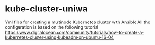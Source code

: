 # kube-cluster-uniwa
Yml files for creating  a multinode Kubernetes cluster with Ansible
All the configuration is based on the following tutorial
https://www.digitalocean.com/community/tutorials/how-to-create-a-kubernetes-cluster-using-kubeadm-on-ubuntu-16-04
